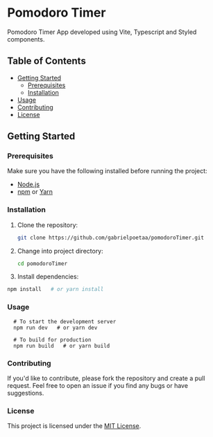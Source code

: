 # Pomodoro Timer

Pomodoro Timer App developed using Vite, Typescript and Styled components.

## Table of Contents

- [Getting Started](#getting-started)
  - [Prerequisites](#prerequisites)
  - [Installation](#installation)
- [Usage](#usage)
- [Contributing](#contributing)
- [License](#license)

## Getting Started

### Prerequisites

Make sure you have the following installed before running the project:

- [Node.js](https://nodejs.org/)
- [npm](https://www.npmjs.com/) or [Yarn](https://yarnpkg.com/)

### Installation

1. Clone the repository:

   ```bash
   git clone https://github.com/gabrielpoetaa/pomodoroTimer.git


2. Change into project directory:
   ```bash
   cd pomodoroTimer

3. Install dependencies:
  ```bash
  npm install   # or yarn install
```


 ### Usage
```
  # To start the development server
  npm run dev   # or yarn dev

  # To build for production
  npm run build   # or yarn build
```


### Contributing

If you'd like to contribute, please fork the repository and create a pull request. Feel free to open an issue if you find any bugs or have suggestions.

### License
This project is licensed under the [MIT License](https://en.wikipedia.org/wiki/MIT_License).


